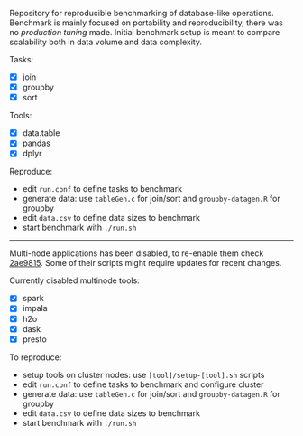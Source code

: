 Repository for reproducible benchmarking of database-like operations.  
Benchmark is mainly focused on portability and reproducibility, there was no *production tuning* made. Initial benchmark setup is meant to compare scalability both in data volume and data complexity.  

Tasks:
  - [x] join
  - [x] groupby
  - [x] sort

Tools:
  - [x] data.table
  - [x] pandas
  - [x] dplyr

Reproduce:  
- edit `run.conf` to define tasks to benchmark
- generate data: use `tableGen.c` for join/sort and `groupby-datagen.R` for groupby
- edit `data.csv` to define data sizes to benchmark
- start benchmark with `./run.sh`

---

Multi-node applications has been disabled, to re-enable them check [2ae9815](https://github.com/h2oai/db-benchmark/commit/2ae98156532641f57c092f7b9b74cf4a8d7e2ef8). Some of their scripts might require updates for recent changes.  

Currently disabled multinode tools:
  - [x] spark
  - [x] impala
  - [x] h2o
  - [x] dask
  - [x] presto

To reproduce:  
- setup tools on cluster nodes: use `[tool]/setup-[tool].sh` scripts
- edit `run.conf` to define tasks to benchmark and configure cluster
- generate data: use `tableGen.c` for join/sort and `groupby-datagen.R` for groupby
- edit `data.csv` to define data sizes to benchmark
- start benchmark with `./run.sh`
